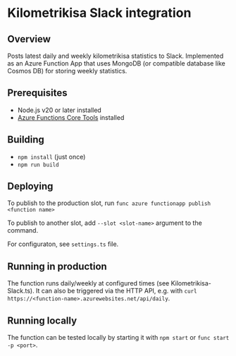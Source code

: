 # Kilometrikisa Slack integration

## Overview

Posts latest daily and weekly kilometrikisa statistics to Slack. Implemented as an Azure Function App that uses MongoDB (or compatible database like Cosmos DB) for storing weekly statistics.

## Prerequisites

-   Node.js v20 or later installed
-   [Azure Functions Core Tools](https://learn.microsoft.com/en-us/azure/azure-functions/functions-run-local?tabs=linux%2Cisolated-process%2Cnode-v4%2Cpython-v2%2Chttp-trigger%2Ccontainer-apps&pivots=programming-language-typescript) installed

## Building

-   `npm install` (just once)
-   `npm run build`

## Deploying

To publish to the production slot, run
`func azure functionapp publish <function name>`

To publish to another slot, add `--slot <slot-name>` argument to the command.

For configuraton, see `settings.ts` file.

## Running in production

The function runs daily/weekly at configured times (see Kilometrikisa-Slack.ts).
It can also be triggered via the HTTP API, e.g. with
`curl https://<function-name>.azurewebsites.net/api/daily`.

## Running locally

The function can be tested locally by starting it with `npm start` or `func start -p <port>`.
